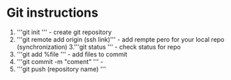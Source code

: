 # Git instructions

1. '''git init ''' - create git repository
2. '''git remote add origin (ssh link)''' - add rempte pero for your local repo (synchronization) 
3.'''git status ''' - check status for repo
4. '''git add %file ''' - add files to commit
5. '''git commit -m "coment" ''' - 
6. '''git push (repository name) '''